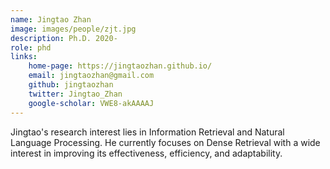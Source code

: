 ```yaml
---  
name: Jingtao Zhan  
image: images/people/zjt.jpg  
description: Ph.D. 2020-  
role: phd  
links: 
    home-page: https://jingtaozhan.github.io/   
    email: jingtaozhan@gmail.com   
    github: jingtaozhan   
    twitter: Jingtao_Zhan  
    google-scholar: VWE8-akAAAAJ   
--- 
```


Jingtao's research interest lies in Information Retrieval and Natural Language Processing. He currently focuses on Dense Retrieval with a wide interest in improving its effectiveness, efficiency, and adaptability.